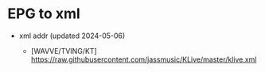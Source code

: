 # EPG to xml

* xml addr (updated 2024-05-06)

  - [WAVVE/TVING/KT]
    https://raw.githubusercontent.com/jassmusic/KLive/master/klive.xml

